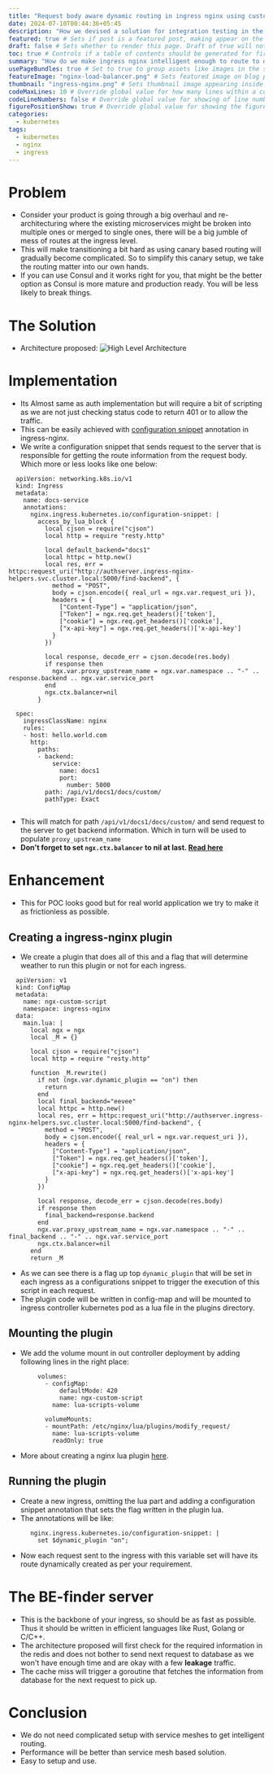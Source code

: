 ```yaml
---
title: "Request body aware dynamic routing in ingress nginx using custom plugins." # Title of the blog post.
date: 2024-07-10T00:44:36+05:45
description: "How we devised a solution for integration testing in the cloud to test features in production like env before release or merge of any feature to the release branch." # Description used for search engine.
featured: true # Sets if post is a featured post, making appear on the home page side bar.
draft: false # Sets whether to render this page. Draft of true will not be rendered.
toc: true # Controls if a table of contents should be generated for first-level links automatically.
summary: "How do we make ingress nginx intelligent enough to route to different backend not just based on url path match but on the information that request body itself? What if request routing itself requires database access to find the right backend?"
usePageBundles: true # Set to true to group assets like images in the same folder as this post.
featureImage: "nginx-load-balancer.png" # Sets featured image on blog post.
thumbnail: "ingress-nginx.png" # Sets thumbnail image appearing inside card on homepage.
codeMaxLines: 10 # Override global value for how many lines within a code block before auto-collapsing.
codeLineNumbers: false # Override global value for showing of line numbers within code block.
figurePositionShow: true # Override global value for showing the figure label.
categories:
  - kubernetes
tags:
  - kubernetes
  - nginx
  - ingress
---
```

# Problem
- Consider your product is going through a big overhaul and re-architecturing where the existing microservices might be broken into multiple ones or merged to single ones, there will be a big jumble of mess of routes at the ingress level.
- This will make transitioning a bit hard as using canary based routing will gradually become complicated. So to simplify this canary setup, we take the routing matter into our own hands.
- If you can use Consul and it works right for you, that might be the better option as Consul is more mature and production ready. You will be less likely to break things.

# The Solution
- Architecture proposed:
![High Level Architecture](architecture.png)

# Implementation
- Its Almost same as auth implementation but will require a bit of scripting as we are not just checking status code to return 401 or to allow the traffic.
- This can be easily achieved with [configuration snippet](https://kubernetes.github.io/ingress-nginx/user-guide/nginx-configuration/annotations/#configuration-snippet) annotation in ingress-nginx.
- We write a configuration snippet that sends request to the server that is responsible for getting the route information from the request body. Which more or less looks like one below:
```
  apiVersion: networking.k8s.io/v1
  kind: Ingress
  metadata:
    name: docs-service
    annotations:
      nginx.ingress.kubernetes.io/configuration-snippet: |
        access_by_lua_block {
          local cjson = require("cjson")
          local http = require "resty.http"
  
          local default_backend="docs1"
          local httpc = http.new()
          local res, err = httpc:request_uri("http://authserver.ingress-nginx-helpers.svc.cluster.local:5000/find-backend", {
            method = "POST",
            body = cjson.encode({ real_url = ngx.var.request_uri }),
            headers = {
              ["Content-Type"] = "application/json",
              ["Token"] = ngx.req.get_headers()['token'],
              ["cookie"] = ngx.req.get_headers()['cookie'],
              ["x-api-key"] = ngx.req.get_headers()['x-api-key'] 
            }
          })
  
          local response, decode_err = cjson.decode(res.body)
          if response then
            ngx.var.proxy_upstream_name = ngx.var.namespace .. "-" .. response.backend .. ngx.var.service_port
          end
          ngx.ctx.balancer=nil
        }
  
  spec:
    ingressClassName: nginx
    rules:
    - host: hello.world.com
      http:
        paths:
        - backend:
            service:
              name: docs1
              port:
                number: 5000
          path: /api/v1/docs1/docs/custom/
          pathType: Exact
  
  ```
- This will match for path `/api/v1/docs1/docs/custom/` and send request to the server to get backend information. Which in turn will be used to populate `proxy_upstream_name`
- **Don't forget to set `ngx.ctx.balancer` to nil at last. [Read here](https://stackoverflow.com/questions/78717865/using-dynamic-backend-from-auth-like-server-in-nginx)**

# Enhancement
- This for POC looks good but for real world application we try to make it as frictionless as possible.

## Creating a ingress-nginx plugin
- We create a plugin that does all of this and a flag that will determine weather to run this plugin or not for each ingress.
```
  apiVersion: v1
  kind: ConfigMap
  metadata:
    name: ngx-custom-script
    namespace: ingress-nginx
  data:
    main.lua: |
      local ngx = ngx
      local _M = {}
  
      local cjson = require("cjson")
      local http = require "resty.http"
  
      function _M.rewrite()
        if not (ngx.var.dynamic_plugin == "on") then
          return
        end
        local final_backend="eevee"
        local httpc = http.new()
        local res, err = httpc:request_uri("http://authserver.ingress-nginx-helpers.svc.cluster.local:5000/find-backend", {
          method = "POST",
          body = cjson.encode({ real_url = ngx.var.request_uri }),
          headers = {
            ["Content-Type"] = "application/json",
            ["Token"] = ngx.req.get_headers()['token'],
            ["cookie"] = ngx.req.get_headers()['cookie'],
            ["x-api-key"] = ngx.req.get_headers()['x-api-key'] 
          }
        })
  
        local response, decode_err = cjson.decode(res.body)
        if response then
          final_backend=response.backend
        end
        ngx.var.proxy_upstream_name = ngx.var.namespace .. "-" .. final_backend .. "-" .. ngx.var.service_port
        ngx.ctx.balancer=nil
      end
      return _M
  ```
- As we can see there is a flag up top `dynamic_plugin` that will be set in each ingress as a configurations snippet to trigger the execution of this script in each request.
- The plugin code will be written in config-map and will be mounted to ingress controller kubernetes pod as a lua file in the plugins directory.
##  Mounting the plugin
- We add the volume mount in out controller deployment by adding following lines in the right place:
```
  		volumes:
          - configMap:
              defaultMode: 420
              name: ngx-custom-script
            name: lua-scripts-volume
          
          volumeMounts:
          - mountPath: /etc/nginx/lua/plugins/modify_request/
            name: lua-scripts-volume
            readOnly: true
  ```
- More about creating a nginx lua plugin [here](https://github.com/kubernetes/ingress-nginx/blob/main/rootfs/etc/nginx/lua/plugins/README.md).
## Running the plugin
- Create a new ingress, omitting the lua part and adding a configuration snippet annotation that sets the flag written in the plugin lua.
- The annotations will be like:
```
      nginx.ingress.kubernetes.io/configuration-snippet: |
        set $dynamic_plugin "on";
  ```
- Now each request sent to the ingress with this variable set will have its route dynamically created as per your requirement.

# The BE-finder server
- This is the backbone of your ingress, so should be as fast as possible. Thus it should be written in efficient languages like Rust, Golang or C/C++.
- The architecture proposed will first check for the required information in the redis and does not bother to send next request to database as we won't have enough time and are okay with a few **leakage** traffic.
- The cache miss will trigger a goroutine that fetches the information from database for the next request to pick up.

# Conclusion
- We do not need complicated setup with service meshes to get intelligent routing.
- Performance will be better than service mesh based solution.
- Easy to setup and use.